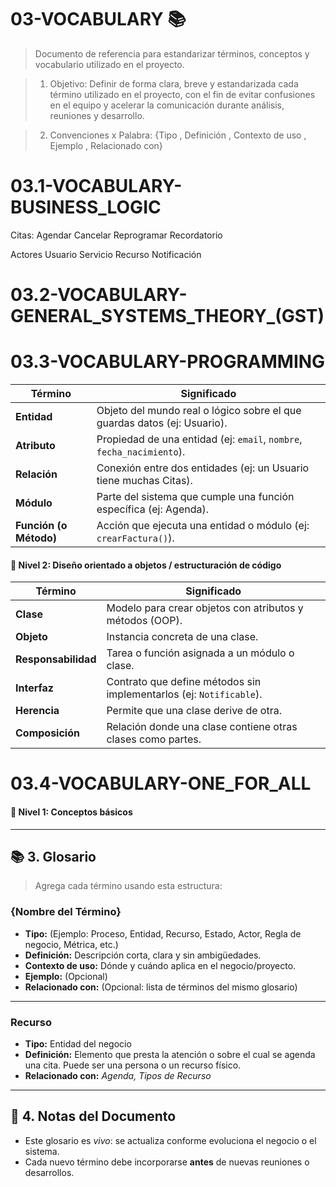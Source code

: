 # 03-VOCABULARY 📚

> Documento de referencia para estandarizar términos, conceptos y vocabulario utilizado en el proyecto.

> 1. Objetivo: Definir de forma clara, breve y estandarizada cada término utilizado en el proyecto, con el fin de evitar confusiones en el equipo y acelerar la comunicación durante análisis, reuniones y desarrollo.

> 2. Convenciones x Palabra: {Tipo , Definición , Contexto de uso , Ejemplo , Relacionado con}

# 03.1-VOCABULARY-BUSINESS_LOGIC

Citas:
    Agendar
    Cancelar
    Reprogramar
    Recordatorio



Actores
Usuario
Servicio
Recurso
Notificación

# 03.2-VOCABULARY-GENERAL_SYSTEMS_THEORY_(GST)

# 03.3-VOCABULARY-PROGRAMMING

| Término                | Significado                                                              |
| ---------------------- | ------------------------------------------------------------------------ |
| **Entidad**            | Objeto del mundo real o lógico sobre el que guardas datos (ej: Usuario). |
| **Atributo**           | Propiedad de una entidad (ej: `email`, `nombre`, `fecha_nacimiento`).    |
| **Relación**           | Conexión entre dos entidades (ej: un Usuario tiene muchas Citas).        |
| **Módulo**             | Parte del sistema que cumple una función específica (ej: Agenda).        |
| **Función (o Método)** | Acción que ejecuta una entidad o módulo (ej: `crearFactura()`).          |

#### 🔹 Nivel 2: Diseño orientado a objetos / estructuración de código

| Término             | Significado                                                         |
| ------------------- | ------------------------------------------------------------------- |
| **Clase**           | Modelo para crear objetos con atributos y métodos (OOP).            |
| **Objeto**          | Instancia concreta de una clase.                                    |
| **Responsabilidad** | Tarea o función asignada a un módulo o clase.                       |
| **Interfaz**        | Contrato que define métodos sin implementarlos (ej: `Notificable`). |
| **Herencia**        | Permite que una clase derive de otra.                               |
| **Composición**     | Relación donde una clase contiene otras clases como partes.         |


# 03.4-VOCABULARY-ONE_FOR_ALL

#### 🔹 Nivel 1: Conceptos básicos



---

## 📚 3. Glosario

> Agrega cada término usando esta estructura:

### **{Nombre del Término}**
- **Tipo:** (Ejemplo: Proceso, Entidad, Recurso, Estado, Actor, Regla de negocio, Métrica, etc.)
- **Definición:** Descripción corta, clara y sin ambigüedades.
- **Contexto de uso:** Dónde y cuándo aplica en el negocio/proyecto.
- **Ejemplo:** (Opcional)
- **Relacionado con:** (Opcional: lista de términos del mismo glosario)

---


### **Recurso**
- **Tipo:** Entidad del negocio
- **Definición:** Elemento que presta la atención o sobre el cual se agenda una cita. Puede ser una persona o un recurso físico.
- **Relacionado con:** *Agenda, Tipos de Recurso*

---

## 📌 4. Notas del Documento
- Este glosario es *vivo*: se actualiza conforme evoluciona el negocio o el sistema.
- Cada nuevo término debe incorporarse **antes** de nuevas reuniones o desarrollos.

